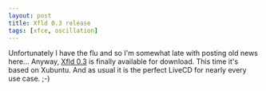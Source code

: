 ```yaml
---
layout: post
title: Xfld 0.3 release
tags: [xfce, oscillation]
---
```


Unfortunately I have the flu and so I'm somewhat late with posting old news here... Anyway, <a href="http://www.xfld.org/">Xfld 0.3</a> is finally available for download. This time it's based on Xubuntu. And as usual it is the perfect LiveCD for nearly every use case. ;-)
